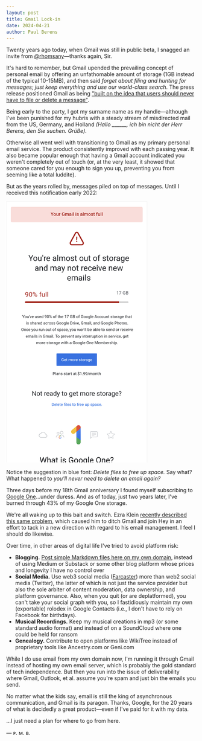 ```yaml
---
layout: post
title: Gmail Lock-in
date: 2024-04-21
author:	Paul Berens
---
```

Twenty years ago today, when Gmail was still in public beta, I snagged an invite from [@rhomsany](https://twitter.com/rhomsany)—thanks again, Sir.

It's hard to remember, but Gmail upended the prevailing concept of personal email by offering an unfathomable amount of storage (1GB instead of the typical 10-15MB), and then said *forget about filing and hunting for messages; just keep everything and use our world-class search*. The press release positioned Gmail as being ["built on the idea that users should never have to file or delete a message"](https://googlepress.blogspot.com/2004/04/google-gets-message-launches-gmail.html). 

Being early to the party, I got my surname name as my handle—although I've been punished for my hubris with a steady stream of misdirected mail from the US, Germany, and Holland *(Hallo ______, ich bin nicht der Herr Berens, den Sie suchen. Grüße)*.

Otherwise all went well with transitioning to Gmail as my primary personal email service. The product consistently improved with each passing year. It also became popular enough that having a Gmail account indicated you weren't completely out of touch (or, at the very least, it showed that someone cared for you enough to sign you up, preventing you from seeming like a total luddite).

But as the years rolled by, messages piled on top of messages. Until I received this notification early 2022:

![Gmail out of storage notification](/assets/images/gmail.storage.png)

Notice the suggestion in blue font: *Delete files to free up space.* Say what? What happened to *you'll never need to delete an email again?*

Three days before my 18th Gmail anniversary I found myself subscribing to [Google One](https://one.google.com/)...under duress. And as of today, just two years later, I've burned through 43% of my Google One storage. 

We're all waking up to this bait and switch. Ezra Klein [recently described this same problem](https://www.nytimes.com/2024/04/07/opinion/gmail-email-digital-shame.html), which caused him to ditch Gmail and join Hey in an effort to tack in a new direction with regard to his email management. I feel I should do likewise.

Over time, in other areas of digital life I've tried to avoid platform risk:
- **Blogging.** [Post simple Markdown files here on my own domain](/this-site), instead of using Medium or Substack or some other blog platform whose prices and longevity I have no control over
- **Social Media.** Use web3 social media ([Farcaster](https://www.farcaster.xyz/)) more than web2 social media (Twitter), the latter of which is not just the service provider but also the sole arbiter of content moderation, data ownership, and platform governance. Also, when you quit (or are deplatformed), you can't take your social graph with you, so I fastidiously maintain my own (exportable) rolodex in Google Contacts (i.e., I don't have to rely on Facebook for birthdays).
- **Musical Recordings.** Keep my musical creations in mp3 (or some standard audio format) and instead of on a SoundCloud where one could be held for ransom
- **Genealogy.** Contribute to open platforms like WikiTree instead of proprietary tools like Ancestry.com or Geni.com

While I do use email from my own domain now, I'm running it through Gmail instead of hosting my own email server, which is probably the gold standard of tech independence. But then you run into the issue of deliverability where Gmail, Outlook, et al. assume you're spam and just bin the emails you send.

No matter what the kids say, email is still the king of asynchronous communication, and Gmail is its paragon. Thanks, Google, for the 20 years of what is decidedly a great product—even if I've paid for it with my data.

...I just need a plan for where to go from here.

— ᴘ. ᴍ. ʙ.